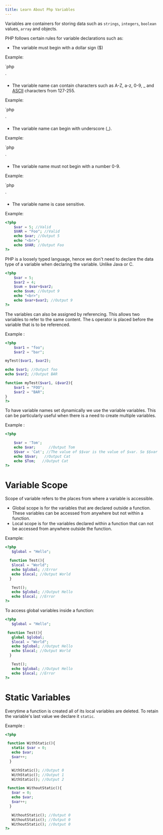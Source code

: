 ```yaml
---
title: Learn About Php Variables
---
```

Variables are containers for storing data such as `strings`, `integers`, `boolean` values, `array` and objects.

PHP follows certain rules for variable declarations such as:

*   The variable must begin with a dollar sign ($)

Example:

`php
<?php
$var = 5;
?>`

*   The variable name can contain characters such as A-Z, a-z, 0-9, _ and <a href='http://www.asciitable.com/ "ASCII Table"' target='_blank' rel='nofollow'>ASCII</a> characters from 127-255.

Example:

`php
<?php
$var = 5; //Valid
$var_1 = "Foo"; //Valid
$_var2 = 'Bar'; //Valid
$var.3 = 'Baz'; //Invalid
?>`

*   The variable name can begin with underscore (_).

Example:

`php
<?php
$_var2 = 'Bar'; //Valid
?>`

*   The variable name must not begin with a number 0-9.

Example:

`php
<?php
$9var3 = 'Baz'; //Invalid
?>`

*   The variable name is case sensitive.

Example:

```php
<?php
    $var = 5; //Valid
    $VAR = "Foo"; //Valid
    echo $var; //Output 5
    echo "<br>";
    echo $VAR; //Output Foo
?>
```

PHP is a loosely typed language, hence we don't need to declare the data type of a variable when declaring the variable. Unlike Java or C.

```php
<?php
    $var = 5;
    $var2 = 4;
    $sum = $var+$var2;
    echo $sum; //Output 9
    echo "<br>";
    echo $var+$var2; //Output 9
?>
```

The variables can also be assigned by referencing. This allows two variables to refer to the same content. The `&` operator is placed before the variable that is to be referenced.

Example :

```php
<?php
    $var1 = "foo";
    $var2 = "bar";

myTest($var1, $var2);

echo $var1; //Output foo
echo $var2; //Output BAR

function myTest($var1, &$var2){
    $var1 = "FOO";
    $var2 = "BAR";
}
?>
```

To have variable names set dynamically we use the variable variables. This can be particularly useful when there is a need to create multiple variables.

Example :

```php
<?php

    $var = 'Tom';
    echo $var;      //Output Tom
    $$var = 'Cat'; //The value of $$var is the value of $var. So $$var and $Tom give the same output.
    echo $$var;   //Output Cat
    echo $Tom;   //Output Cat
?>
```

# Variable Scope

Scope of variable refers to the places from where a variable is accessible.

*   Global scope is for the variables that are declared outside a function. These variables can be accessed from anywhere but not within a function.
*   Local scope is for the variables declared within a function that can not be accessed from anywhere outside the function.

Example:

```php
<?php
   $global = "Hello";

  function Test(){
   $local = "World";
   echo $global; //Error
   echo $local; //Output World
  }

   Test();
   echo $global; //Output Hello
   echo $local; //Error
?>
```

To access global variables inside a function:

```php
<?php
   $global = "Hello";

 function Test(){
   global $global;
   $local = "World";
   echo $global; //Output Hello
   echo $local; //Output World
  }

   Test();
   echo $global; //Output Hello
   echo $local; //Error
?>
```

# Static Variables

Everytime a function is created all of its local variables are deleted. To retain the variable's last value we declare it `static`.

Example :

```php
<?php

 function WithStatic(){
   static $var = 0;
   echo $var;
   $var++;
  }

   WithStatic(); //Output 0
   WithStatic(); //Output 1
   WithStatic(); //Output 2

 function WithoutStatic(){
   $var = 0;
   echo $var;
   $var++;
  }

   WithoutStatic(); //Output 0
   WithoutStatic(); //Output 0
   WithoutStatic(); //Output 0
?>
```
